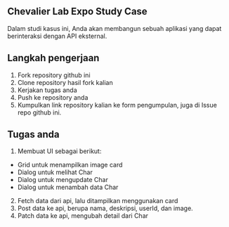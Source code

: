 
## Chevalier Lab Expo Study Case 

Dalam studi kasus ini, Anda akan membangun sebuah aplikasi yang dapat berinteraksi dengan API eksternal.

Langkah pengerjaan
---

1. Fork repository github ini
2. Clone repository hasil fork kalian
3. Kerjakan tugas anda
4. Push ke repository anda
5. Kumpulkan link repository kalian ke form pengumpulan, juga di Issue repo github ini.

Tugas anda
---

1. Membuat UI sebagai berikut:
  - Grid untuk menampilkan image card
  - Dialog untuk melihat Char
  - Dialog untuk mengupdate Char
  - Dialog untuk menambah data Char

2. Fetch data dari api, lalu ditampilkan menggunakan card
3. Post data ke api, berupa nama, deskripsi, userId, dan image.
4. Patch data ke api, mengubah detail dari Char

